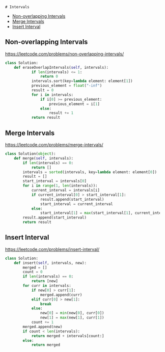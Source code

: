     # Intervals
+ [Non-overlapping Intervals](#Non-overlapping-Intervals)
+ [Merge Intervals](#Merge-Intervals)
+ [Insert Interval](#Insert-Interval)
## Non-overlapping Intervals
https://leetcode.com/problems/non-overlapping-intervals/
```python
class Solution:
    def eraseOverlapIntervals(self, intervals):
            if len(intervals) <= 1:
                return 0
            intervals.sort(key=lambda element: element[1])
            previous_element = float("-inf")
            result = 0
            for i in intervals:
                if i[0] >= previous_element:
                    previous_element = i[1]
                else:
                    result += 1
            return result

```
## Merge Intervals
https://leetcode.com/problems/merge-intervals/
```python
class Solution(object):
    def merge(self, intervals):
        if len(intervals) == 0:
            return []
        intervals = sorted(intervals, key=lambda element: element[0])
        result = []
        start_interval = intervals[0]
        for i in range(1, len(intervals)):
            current_interval = intervals[i]
            if current_interval[0] > start_interval[1]:
                result.append(start_interval)
                start_interval = current_interval
            else:
                start_interval[1] = max(start_interval[1], current_interval[1])
        result.append(start_interval)
        return result

```
## Insert Interval
https://leetcode.com/problems/insert-interval/
```python
class Solution:
    def insert(self, intervals, new):
        merged = []
        count = 0
        if len(intervals) == 0:
            return [new]
        for curr in intervals:
            if new[0] > curr[1]:
                merged.append(curr)
            elif curr[0] > new[1]:
                break
            else:
                new[0] = min(new[0], curr[0])
                new[1] = max(new[1], curr[1])
            count += 1
        merged.append(new)
        if count < len(intervals):
            return merged + intervals[count:]
        else:
            return merged

```
